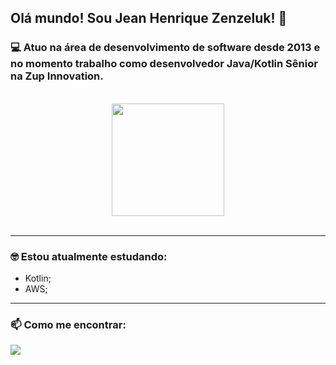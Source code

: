 ## Olá mundo! Sou Jean Henrique Zenzeluk! 👋

### 💻 Atuo na área de desenvolvimento de software desde 2013 e no momento trabalho como desenvolvedor Java/Kotlin Sênior na Zup Innovation.

<br/>

<div align="center">
  <a href="https://github.com/JeanZenzeluk">
    <img height="180em" src="https://github-readme-stats.vercel.app/api/top-langs/?username=JeanZenzeluk&layout=compact&langs_count=7&theme=tokyonight"/>
  </a>
</div>

<br/>

<hr>

### 🤓 Estou atualmente estudando:
- Kotlin;
- AWS;

<hr>

### 📫 Como me encontrar:

<div>
  <a href="https://www.linkedin.com/in/jean-zenzeluk/" target="_blank"><img src="https://img.shields.io/badge/-LinkedIn-%230077B5?style=for-the-badge&logo=linkedin&logoColor=white" target="_blank"></a>
</div>
